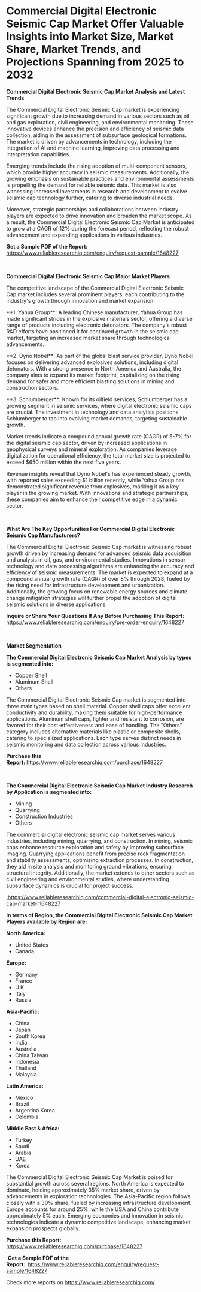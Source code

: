 <p><h1>Commercial Digital Electronic Seismic Cap Market Offer Valuable Insights into Market Size, Market Share, Market Trends, and Projections Spanning from 2025 to 2032</h1></p><p><strong>Commercial Digital Electronic Seismic Cap Market Analysis and Latest Trends</strong></p>
<p><p>The Commercial Digital Electronic Seismic Cap market is experiencing significant growth due to increasing demand in various sectors such as oil and gas exploration, civil engineering, and environmental monitoring. These innovative devices enhance the precision and efficiency of seismic data collection, aiding in the assessment of subsurface geological formations. The market is driven by advancements in technology, including the integration of AI and machine learning, improving data processing and interpretation capabilities.</p><p>Emerging trends include the rising adoption of multi-component sensors, which provide higher accuracy in seismic measurements. Additionally, the growing emphasis on sustainable practices and environmental assessments is propelling the demand for reliable seismic data. This market is also witnessing increased investments in research and development to evolve seismic cap technology further, catering to diverse industrial needs.</p><p>Moreover, strategic partnerships and collaborations between industry players are expected to drive innovation and broaden the market scope. As a result, the Commercial Digital Electronic Seismic Cap Market is anticipated to grow at a CAGR of 12% during the forecast period, reflecting the robust advancement and expanding applications in various industries.</p></p>
<p><strong>Get a Sample PDF of the Report:&nbsp;</strong> <a href="https://www.reliableresearchiq.com/enquiry/request-sample/1648227?utm_campaign=3174&utm_medium=2&utm_source=Github&utm_content=ia&utm_term=25032025&utm_id=commercial-digital-electronic-seismic-cap">https://www.reliableresearchiq.com/enquiry/request-sample/1648227</a></p>
<p>&nbsp;</p>
<p><strong>Commercial Digital Electronic Seismic Cap Major Market Players</strong></p>
<p><p>The competitive landscape of the Commercial Digital Electronic Seismic Cap market includes several prominent players, each contributing to the industry's growth through innovation and market expansion. </p><p>**1. Yahua Group**: A leading Chinese manufacturer, Yahua Group has made significant strides in the explosive materials sector, offering a diverse range of products including electronic detonators. The company's robust R&D efforts have positioned it for continued growth in the seismic cap market, targeting an increased market share through technological advancements.</p><p>**2. Dyno Nobel**: As part of the global blast service provider, Dyno Nobel focuses on delivering advanced explosives solutions, including digital detonators. With a strong presence in North America and Australia, the company aims to expand its market footprint, capitalizing on the rising demand for safer and more efficient blasting solutions in mining and construction sectors.</p><p>**3. Schlumberger**: Known for its oilfield services, Schlumberger has a growing segment in seismic services, where digital electronic seismic caps are crucial. The investment in technology and data analytics positions Schlumberger to tap into evolving market demands, targeting sustainable growth.</p><p>Market trends indicate a compound annual growth rate (CAGR) of 5-7% for the digital seismic cap sector, driven by increased applications in geophysical surveys and mineral exploration. As companies leverage digitalization for operational efficiency, the total market size is projected to exceed $650 million within the next five years. </p><p>Revenue insights reveal that Dyno Nobel's has experienced steady growth, with reported sales exceeding $1 billion recently, while Yahua Group has demonstrated significant revenue from explosives, marking it as a key player in the growing market. With innovations and strategic partnerships, these companies aim to enhance their competitive edge in a dynamic sector.</p></p>
<p>&nbsp;</p>
<p><strong>What Are The Key Opportunities For Commercial Digital Electronic Seismic Cap Manufacturers?</strong></p>
<p><p>The Commercial Digital Electronic Seismic Cap market is witnessing robust growth driven by increasing demand for advanced seismic data acquisition and analysis in oil, gas, and environmental studies. Innovations in sensor technology and data processing algorithms are enhancing the accuracy and efficiency of seismic measurements. The market is expected to expand at a compound annual growth rate (CAGR) of over 8% through 2028, fueled by the rising need for infrastructure development and urbanization. Additionally, the growing focus on renewable energy sources and climate change mitigation strategies will further propel the adoption of digital seismic solutions in diverse applications.</p></p>
<p><strong>Inquire or Share Your Questions If Any Before Purchasing This Report:</strong> <a href="https://www.reliableresearchiq.com/enquiry/pre-order-enquiry/1648227?utm_campaign=3174&utm_medium=2&utm_source=Github&utm_content=ia&utm_term=25032025&utm_id=commercial-digital-electronic-seismic-cap">https://www.reliableresearchiq.com/enquiry/pre-order-enquiry/1648227</a></p>
<p>&nbsp;</p>
<p><strong>Market Segmentation</strong></p>
<p><strong>The Commercial Digital Electronic Seismic Cap Market Analysis by types is segmented into:</strong></p>
<p><ul><li>Copper Shell</li><li>Aluminum Shell</li><li>Others</li></ul></p>
<p><p>The Commercial Digital Electronic Seismic Cap market is segmented into three main types based on shell material. Copper shell caps offer excellent conductivity and durability, making them suitable for high-performance applications. Aluminum shell caps, lighter and resistant to corrosion, are favored for their cost-effectiveness and ease of handling. The "Others" category includes alternative materials like plastic or composite shells, catering to specialized applications. Each type serves distinct needs in seismic monitoring and data collection across various industries.</p></p>
<p><strong>Purchase this Report:&nbsp;</strong><a href="https://www.reliableresearchiq.com/purchase/1648227?utm_campaign=3174&utm_medium=2&utm_source=Github&utm_content=ia&utm_term=25032025&utm_id=commercial-digital-electronic-seismic-cap">https://www.reliableresearchiq.com/purchase/1648227</a></p>
<p>&nbsp;</p>
<p><strong>The Commercial Digital Electronic Seismic Cap Market Industry Research by Application is segmented into:</strong></p>
<p><ul><li>Mining</li><li>Quarrying</li><li>Construction Industries</li><li>Others</li></ul></p>
<p><p>The commercial digital electronic seismic cap market serves various industries, including mining, quarrying, and construction. In mining, seismic caps enhance resource exploration and safety by improving subsurface imaging. Quarrying applications benefit from precise rock fragmentation and stability assessments, optimizing extraction processes. In construction, they aid in site analysis and monitoring ground vibrations, ensuring structural integrity. Additionally, the market extends to other sectors such as civil engineering and environmental studies, where understanding subsurface dynamics is crucial for project success.</p></p>
<p><a href="https://www.reliableresearchiq.com/commercial-digital-electronic-seismic-cap-market-r1648227?utm_campaign=3174&utm_medium=2&utm_source=Github&utm_content=ia&utm_term=25032025&utm_id=commercial-digital-electronic-seismic-cap">&nbsp;https://www.reliableresearchiq.com/commercial-digital-electronic-seismic-cap-market-r1648227</a></p>
<p><strong>In terms of Region, the Commercial Digital Electronic Seismic Cap Market Players available by Region are:</strong></p>
<p>
    <p> <strong> North America: </strong>
        <ul>
            <li>United States</li>
            <li>Canada</li>
        </ul>
        </p> 
    <p> <strong> Europe: </strong>
        <ul>
            <li>Germany</li>
            <li>France</li>
            <li>U.K.</li>
            <li>Italy</li>
            <li>Russia</li>
        </ul>
        </p> 
    <p> <strong> Asia-Pacific: </strong>
        <ul>
            <li>China</li>
            <li>Japan</li>
            <li>South Korea</li>
            <li>India</li>
            <li>Australia</li>
            <li>China Taiwan</li>
            <li>Indonesia</li>
            <li>Thailand</li>
            <li>Malaysia</li>
        </ul>
        </p> 
    <p> <strong> Latin America: </strong>
        <ul>
            <li>Mexico</li>
            <li>Brazil</li>
            <li>Argentina Korea</li>
            <li>Colombia</li>
        </ul>
        </p> 
    <p> <strong> Middle East & Africa: </strong>
        <ul>
            <li>Turkey</li>
            <li>Saudi</li>
            <li>Arabia</li>
            <li>UAE</li>
            <li>Korea</li>
        </ul>
    </p>
    </p>
<p><p>The Commercial Digital Electronic Seismic Cap Market is poised for substantial growth across several regions. North America is expected to dominate, holding approximately 35% market share, driven by advancements in exploration technologies. The Asia-Pacific region follows closely with a 30% share, fueled by increasing infrastructure development. Europe accounts for around 25%, while the USA and China contribute approximately 5% each. Emerging economies and innovation in seismic technologies indicate a dynamic competitive landscape, enhancing market expansion prospects globally.</p></p>
<p><strong>Purchase this Report: </strong><a href="https://www.reliableresearchiq.com/purchase/1648227?utm_campaign=3174&utm_medium=2&utm_source=Github&utm_content=ia&utm_term=25032025&utm_id=commercial-digital-electronic-seismic-cap">https://www.reliableresearchiq.com/purchase/1648227</a></p>
<p>&nbsp;<strong>Get a Sample PDF of the Report:&nbsp;&nbsp;</strong><a href="https://www.reliableresearchiq.com/enquiry/request-sample/1648227?utm_campaign=3174&utm_medium=2&utm_source=Github&utm_content=ia&utm_term=25032025&utm_id=commercial-digital-electronic-seismic-cap">https://www.reliableresearchiq.com/enquiry/request-sample/1648227</a></p>
<p><strong></strong></p>
<p>Check more reports on <a href="https://www.reliableresearchiq.com/?utm_campaign=3174&utm_medium=2&utm_source=Github&utm_content=ia&utm_term=25032025&utm_id=commercial-digital-electronic-seismic-cap">https://www.reliableresearchiq.com/</a></p>